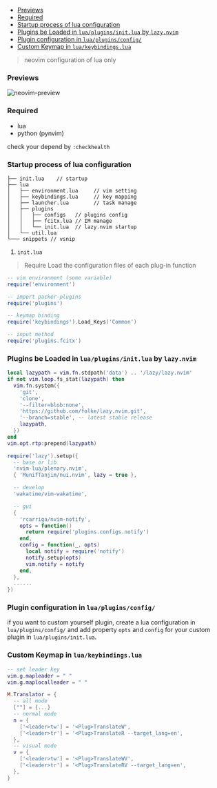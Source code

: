 <!--toc:start-->

- [Previews](#previews)
- [Required](#required)
- [Startup process of lua configuration](#startup-process-of-lua-configuration)
- [Plugins be Loaded in `lua/plugins/init.lua` by `lazy.nvim`](#plugins-be-loaded-in-luapluginsinitlua-by-lazynvim)
- [Plugin configuration in `lua/plugins/config/`](#plugin-configuration-in-luapluginsconfig)
- [Custom Keymap in `lua/keybindings.lua`](#custom-keymap-in-luakeybindingslua)
<!--toc:end-->

> neovim configuration of lua only

### Previews

![neovim-preview](https://i.imgur.com/2TEvcP4.png)

### Required

- lua
- python (pynvim)

check your depend by `:checkhealth`

### Startup process of lua configuration

```
├── init.lua    // startup
├── lua
│   ├── environment.lua     // vim setting
│   ├── keybindings.lua     // key mapping
│   ├── launcher.lua        // task manage
│   ├── plugins
│   │   ├── configs   // plugins config
│   │   ├── fcitx.lua // IM manage
│   │   └── init.lua  // lazy.nvim startup
│   └── util.lua
└─── snippets // vsnip
```

1. `init.lua`

> Require Load the configuration files of each plug-in function

```lua
-- vim environment (some variable)
require('environment')

-- import packer-plugins
require('plugins')

-- keymap binding
require('keybindings').Load_Keys('Common')

-- input method
require('plugins.fcitx')
```

### Plugins be Loaded in `lua/plugins/init.lua` by `lazy.nvim`

```lua
local lazypath = vim.fn.stdpath('data') .. '/lazy/lazy.nvim'
if not vim.loop.fs_stat(lazypath) then
  vim.fn.system({
    'git',
    'clone',
    '--filter=blob:none',
    'https://github.com/folke/lazy.nvim.git',
    '--branch=stable', -- latest stable release
    lazypath,
  })
end
vim.opt.rtp:prepend(lazypath)

require('lazy').setup({
  -- base or lib
  'nvim-lua/plenary.nvim',
  { 'MunifTanjim/nui.nvim', lazy = true },

  -- develop
  'wakatime/vim-wakatime',

  -- gui
  {
    'rcarriga/nvim-notify',
    opts = function()
      return require('plugins.configs.notify')
    end,
    config = function(_, opts)
      local notify = require('notify')
      notify.setup(opts)
      vim.notify = notify
    end,
  },
  ......
})
```

### Plugin configuration in `lua/plugins/config/`

if you want to custom yourself plugin, create a lua configuration in `lua/plugins/config/` and add property `opts` and `config` for your custom plugin in `lua/plugins/init.lua`.

### Custom Keymap in `lua/keybindings.lua`

```lua
-- set leader key
vim.g.mapleader = " "
vim.g.maplocalleader = " "

M.Translator = {
  -- all mode
  [""] = {...}
  -- normal mode
  n = {
    ['<leader>tw'] = '<Plug>TranslateW',
    ['<leader>tr'] = '<Plug>TranslateR --target_lang=en',
  },
  -- visual mode
  v = {
    ['<leader>tw'] = '<Plug>TranslateWV',
    ['<leader>tr'] = '<Plug>TranslateRV --target_lang=en',
  },
}
```
